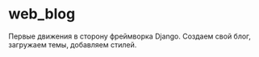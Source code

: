 # web_blog

Первые движения в сторону фреймворка Django. 
Создаем свой блог, загружаем темы, добавляем стилей.
